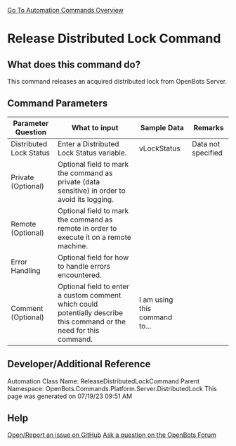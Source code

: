 <!--TITLE: Release Distributed Lock Command -->
<!-- SUBTITLE: a command in the Platform Commands\Server\Distributed Lock group. -->
[Go To Automation Commands Overview](/automation-commands)


# Release Distributed Lock Command


## What does this command do?
This command releases an acquired distributed lock from OpenBots Server.


## Command Parameters
| Parameter Question   	| What to input  	|  Sample Data 	| Remarks  	|
| ---                    | ---               | ---           | ---       |
|Distributed Lock Status|Enter a Distributed Lock Status variable.|vLockStatus|Data not specified|
|Private (Optional)|Optional field to mark the command as private (data sensitive) in order to avoid its logging.|||
|Remote (Optional)|Optional field to mark the command as remote in order to execute it on a remote machine.|||
|Error Handling|Optional field for how to handle errors encountered.|||
|Comment (Optional)|Optional field to enter a custom comment which could potentially describe this command or the need for this command.|I am using this command to...||


## Developer/Additional Reference
Automation Class Name: ReleaseDistributedLockCommand
Parent Namespace: OpenBots.Commands.Platform.Server.DistributedLock
This page was generated on 07/19/23 09:51 AM


## Help
[Open/Report an issue on GitHub](https://github.com/OpenBotsAI/OpenBots.Studio/issues/new)
[Ask a question on the OpenBots Forum](https://openbots.ai/forums/)
